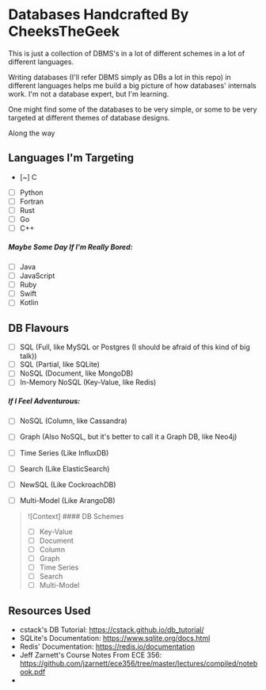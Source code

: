 # Databases Handcrafted By CheeksTheGeek

This is just a collection of DBMS's in a lot of different schemes in a lot of different languages.

Writing databases (I'll refer DBMS simply as DBs a lot in this repo) in different languages helps me build a big picture of how databases' internals work. I'm not a database expert, but I'm learning.

One might find some of the databases to be very simple, or some to be very targeted at different themes of database designs.

Along the way

## Languages I'm Targeting

- [~] C
- [ ] Python
- [ ] Fortran
- [ ] Rust
- [ ] Go
- [ ] C++

##### Maybe Some Day If I'm Really Bored:

- [ ] Java
- [ ] JavaScript
- [ ] Ruby
- [ ] Swift
- [ ] Kotlin

## DB Flavours 

- [ ] SQL (Full, like MySQL or Postgres (I should be afraid of this kind of big talk))
- [ ] SQL (Partial, like SQLite)
- [ ] NoSQL (Document, like MongoDB)
- [ ] In-Memory NoSQL (Key-Value, like Redis)

##### If I Feel Adventurous:

- [ ] NoSQL (Column, like Cassandra)
- [ ] Graph (Also NoSQL, but it's better to call it a Graph DB, like Neo4j)
- [ ] Time Series (Like InfluxDB)
- [ ] Search (Like ElasticSearch)
- [ ] NewSQL (Like CockroachDB)
- [ ] Multi-Model (Like ArangoDB)


> ![Context] #### DB Schemes
> - [ ] Key-Value
> - [ ] Document
> - [ ] Column
> - [ ] Graph
> - [ ] Time Series
> - [ ] Search
> - [ ] Multi-Model


## Resources Used

- cstack's DB Tutorial: https://cstack.github.io/db_tutorial/
- SQLite's Documentation: https://www.sqlite.org/docs.html
- Redis' Documentation: https://redis.io/documentation
- Jeff Zarnett's Course Notes From ECE 356: https://github.com/jzarnett/ece356/tree/master/lectures/compiled/notebook.pdf
- 